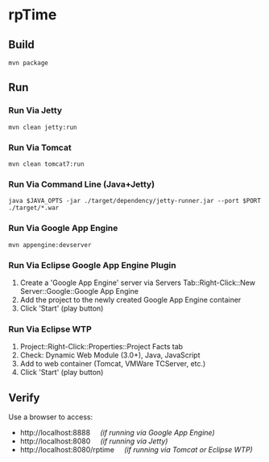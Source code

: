 rpTime
=========

## Build

    mvn package
    

## Run

    
### Run Via Jetty

    mvn clean jetty:run
    

### Run Via Tomcat

    mvn clean tomcat7:run
    

### Run Via Command Line (Java+Jetty)

    java $JAVA_OPTS -jar ./target/dependency/jetty-runner.jar --port $PORT ./target/*.war
    
    
### Run Via Google App Engine    

    mvn appengine:devserver
    

### Run Via Eclipse Google App Engine Plugin

1. Create a 'Google App Engine' server via Servers Tab::Right-Click::New Server::Google::Google App Engine
2. Add the project to the newly created Google App Engine container
3. Click 'Start' (play button)

### Run Via Eclipse WTP

1. Project::Right-Click::Properties::Project Facts tab
2. Check: Dynamic Web Module (3.0+), Java, JavaScript 
3. Add to web container (Tomcat, VMWare TCServer, etc.) 
4. Click 'Start' (play button)


## Verify

Use a browser to access:

* http://localhost:8888 &nbsp;&nbsp;&nbsp;&nbsp;<i>(if running via Google App Engine)</i>
* http://localhost:8080 &nbsp;&nbsp;&nbsp;&nbsp;<i>(if running via Jetty)</i>
* http://localhost:8080/rptime &nbsp;&nbsp;&nbsp;&nbsp;<i>(if running via Tomcat or Eclipse WTP)</i>
